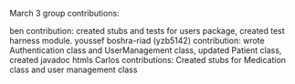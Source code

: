 March 3 group contributions:

ben contribution: created stubs and tests for users package, created test harness module.
youssef boshra-riad (yzb5142) contribution: wrote Authentication class and UserManagement class, updated Patient class, created javadoc htmls
Carlos contributions: Created stubs for Medication class and user management class
